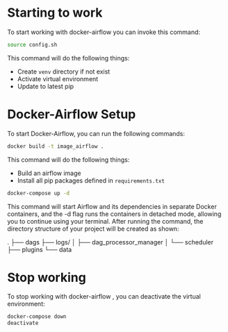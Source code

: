 # Starting to work

To start working with docker-airflow you can invoke this command:

```bash
source config.sh
```

This command will do the following things:

- Create `venv` directory if not exist
- Activate virtual environment
- Update to latest pip


# Docker-Airflow Setup

To start Docker-Airflow, you can run the following commands:


```zsh
docker build -t image_airflow .
```
This command will do the following things:
- Build an airflow image
- Install all pip packages defined in `requirements.txt`

```zsh
docker-compose up -d
```
This command will start Airflow and its dependencies in separate Docker containers, and the -d flag runs the containers in detached mode, allowing you to continue using your terminal. After running the command, the directory structure of your project will be created as shown:

.
├── dags
├── logs/
│   ├── dag_processor_manager
│   └── scheduler
├── plugins
└── data

# Stop working

To stop working with docker-airflow , you can deactivate the virtual environment:

```zsh
docker-compose down
deactivate
```
